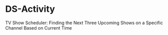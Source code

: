 # DS-Activity
TV Show Scheduler: Finding the Next Three Upcoming Shows on a  Specific Channel Based on Current Time
